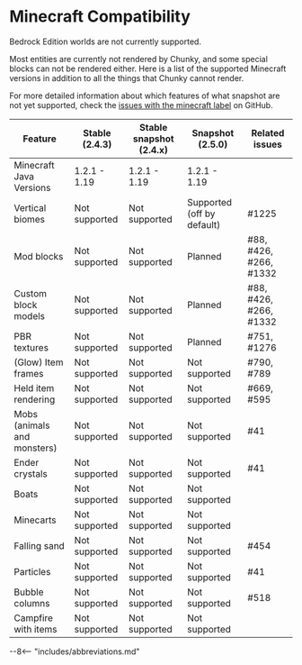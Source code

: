 # Minecraft Compatibility

Bedrock Edition worlds are not currently supported.

Most entities are currently not rendered by Chunky, and some special blocks can not be rendered either. Here is a list of the supported Minecraft versions in addition to all the things that Chunky cannot render.

For more detailed information about which features of what snapshot are not yet supported, check the [issues with the minecraft label](https://github.com/chunky-dev/chunky/issues?q=is%3Aissue+is%3Aopen+label%3Aminecraft) on GitHub.

| Feature                     | Stable (2.4.3) | Stable snapshot (2.4.x) | Snapshot (2.5.0)           | Related issues         |
| --------------------------- | -------------- | ----------------------- | -------------------------- | ---------------------- |
| Minecraft Java Versions     | 1.2.1 - 1.19   | 1.2.1 - 1.19            | 1.2.1 - 1.19               |                        |
| Vertical biomes             | Not supported  | Not supported           | Supported (off by default) | #1225                  |
| Mod blocks                  | Not supported  | Not supported           | Planned                    | #88, #426, #266, #1332 |
| Custom block models         | Not supported  | Not supported           | Planned                    | #88, #426, #266, #1332 |
| PBR textures                | Not supported  | Not supported           | Planned                    | #751, #1276            |
| (Glow) Item frames          | Not supported  | Not supported           | Not supported              | #790, #789             |
| Held item rendering         | Not supported  | Not supported           | Not supported              | #669, #595             |
| Mobs (animals and monsters) | Not supported  | Not supported           | Not supported              | #41                    |
| Ender crystals              | Not supported  | Not supported           | Not supported              | #41                    |
| Boats                       | Not supported  | Not supported           | Not supported              |                        |
| Minecarts                   | Not supported  | Not supported           | Not supported              |                        |
| Falling sand                | Not supported  | Not supported           | Not supported              | #454                   |
| Particles                   | Not supported  | Not supported           | Not supported              | #41                    |
| Bubble columns              | Not supported  | Not supported           | Not supported              | #518                   |
| Campfire with items         | Not supported  | Not supported           | Not supported              |                        |

--8<-- "includes/abbreviations.md"

